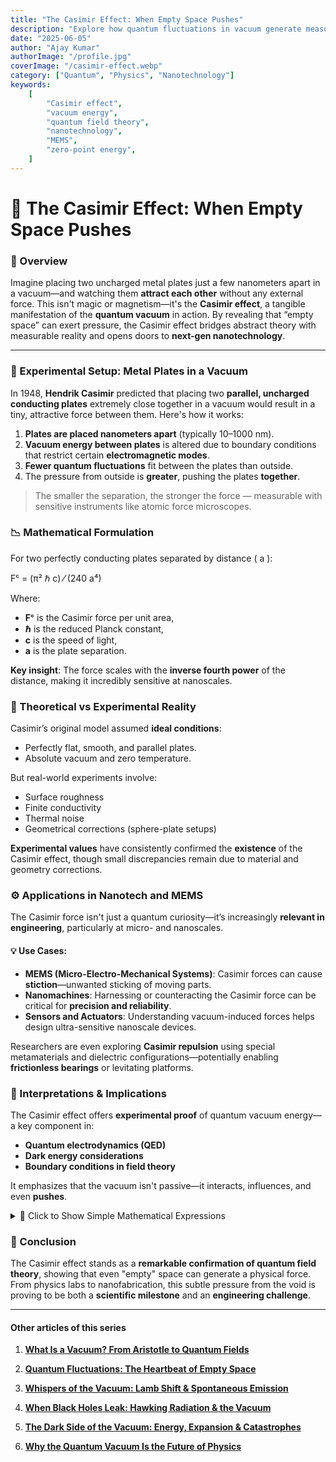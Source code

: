 ```yaml
---
title: "The Casimir Effect: When Empty Space Pushes"
description: "Explore how quantum fluctuations in vacuum generate measurable forces between uncharged metal plates — a phenomenon with real-world implications in nanotech and MEMS."
date: "2025-06-05"
author: "Ajay Kumar"
authorImage: "/profile.jpg"
coverImage: "/casimir-effect.webp"
category: ["Quantum", "Physics", "Nanotechnology"]
keywords:
    [
        "Casimir effect",
        "vacuum energy",
        "quantum field theory",
        "nanotechnology",
        "MEMS",
        "zero-point energy",
    ]
---
```


# 🧲 The Casimir Effect: When Empty Space Pushes

### 🧠 Overview

Imagine placing two uncharged metal plates just a few nanometers apart in a vacuum—and watching them **attract each other** without any external force. This isn't magic or magnetism—it's the **Casimir effect**, a tangible manifestation of the **quantum vacuum** in action. By revealing that “empty space” can exert pressure, the Casimir effect bridges abstract theory with measurable reality and opens doors to **next-gen nanotechnology**.

---



### 🧪 Experimental Setup: Metal Plates in a Vacuum

In 1948, **Hendrik Casimir** predicted that placing two **parallel, uncharged conducting plates** extremely close together in a vacuum would result in a tiny, attractive force between them. Here's how it works:

1. **Plates are placed nanometers apart** (typically 10–1000 nm).
2. **Vacuum energy between plates** is altered due to boundary conditions that restrict certain **electromagnetic modes**.
3. **Fewer quantum fluctuations** fit between the plates than outside.
4. The pressure from outside is **greater**, pushing the plates **together**.

> The smaller the separation, the stronger the force — measurable with sensitive instruments like atomic force microscopes.


### 📉 Mathematical Formulation

For two perfectly conducting plates separated by distance \( a \):

Fᶜ = (π² ℏ c) ⁄ (240 a⁴)

Where:

-   **Fᶜ** is the Casimir force per unit area,
-   **ℏ** is the reduced Planck constant,
-   **c** is the speed of light,
-   **a** is the plate separation.

**Key insight**: The force scales with the **inverse fourth power** of the distance, making it incredibly sensitive at nanoscales.


### 🔬 Theoretical vs Experimental Reality

Casimir’s original model assumed **ideal conditions**:

-   Perfectly flat, smooth, and parallel plates.
-   Absolute vacuum and zero temperature.

But real-world experiments involve:

-   Surface roughness
-   Finite conductivity
-   Thermal noise
-   Geometrical corrections (sphere-plate setups)

**Experimental values** have consistently confirmed the **existence** of the Casimir effect, though small discrepancies remain due to material and geometry corrections.


### ⚙️ Applications in Nanotech and MEMS

The Casimir force isn't just a quantum curiosity—it’s increasingly **relevant in engineering**, particularly at micro- and nanoscales.

#### 💡 Use Cases:

-   **MEMS (Micro-Electro-Mechanical Systems)**: Casimir forces can cause **stiction**—unwanted sticking of moving parts.
-   **Nanomachines**: Harnessing or counteracting the Casimir force can be critical for **precision and reliability**.
-   **Sensors and Actuators**: Understanding vacuum-induced forces helps design ultra-sensitive nanoscale devices.

Researchers are even exploring **Casimir repulsion** using special metamaterials and dielectric configurations—potentially enabling **frictionless bearings** or levitating platforms.


### 🧠 Interpretations & Implications

The Casimir effect offers **experimental proof** of quantum vacuum energy—a key component in:

-   **Quantum electrodynamics (QED)**
-   **Dark energy considerations**
-   **Boundary conditions in field theory**

It emphasizes that the vacuum isn't passive—it interacts, influences, and even **pushes**.


<details>
<summary>📘 Click to Show Simple Mathematical Expressions</summary>

### Key Equations:

1. **Casimir force per unit area between parallel plates:** 

   Fᶜ = (π² ℏ c) ⁄ (240 a⁴)

2. **Correction for temperature T:**  
   At finite **T**, the force includes thermal corrections that modify the vacuum fluctuation spectrum.

3. **Modified force for sphere-plate setup (Proximity Approximation):**  
   
   F = (π³ ℏ c R) ⁄ (360 a³)

   where **R** is the radius of the sphere.

</details>


### 🧾 Conclusion

The Casimir effect stands as a **remarkable confirmation of quantum field theory**, showing that even "empty" space can generate a physical force. From physics labs to nanofabrication, this subtle pressure from the void is proving to be both a **scientific milestone** and an **engineering challenge**.

---

#### Other articles of this series

1. **[What Is a Vacuum? From Aristotle to Quantum Fields](/blog/what-is-a-vacuum)**

2. **[Quantum Fluctuations: The Heartbeat of Empty Space](/blog/what-is-a-vacuum)**

4. **[Whispers of the Vacuum: Lamb Shift & Spontaneous Emission](/blog/whispers-of-the-vacuum-lamb-shift-and-spontaneous-emission)**

5. **[When Black Holes Leak: Hawking Radiation & the Vacuum](/blog/when-black-holes-leak-hawking-radiation-and-the-vacuum)**

6. **[The Dark Side of the Vacuum: Energy, Expansion & Catastrophes](/blog/the-dark-side-of-vacuum)**

7. **[Why the Quantum Vacuum Is the Future of Physics](/blog/why-the-quantumvacuum-is-the-future-of-physics)**